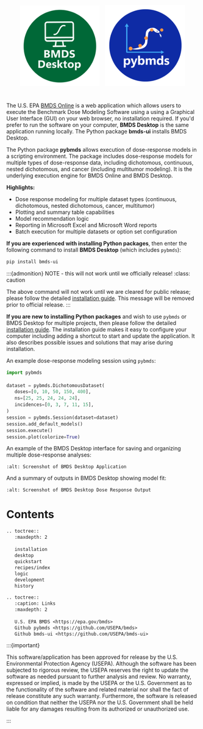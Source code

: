 <p align="center" style="margin-top: 40px; margin-bottom: 40px;">
  <img src="_static/img/bmds-desktop-identifier.png" width="210px" style="margin-right: 10px">
  <img src="_static/img/pybmds-identifier.png" width="210px">
</p>

The U.S. EPA [BMDS Online](https://bmdsonline.epa.gov) is a web application which allows users to execute the Benchmark Dose Modeling Software using a using a Graphical User Interface (GUI) on your web browser, no installation required.  If you'd prefer to run the software on your computer, **BMDS Desktop** is the same application running locally. The Python package **bmds-ui** installs BMDS Desktop.

The Python package **pybmds** allows execution of dose-response models in a scripting environment. The package includes dose-response models for multiple types of dose-response data, including dichotomous, continuous, nested dichotomous, and cancer (including multitumor modeling). It is the underlying execution engine for BMDS Online and BMDS Desktop.

**Highlights:**

* Dose response modeling for multiple dataset types (continuous, dichotomous, nested dichotomous, cancer, multitumor)
* Plotting and summary table capabilities
* Model recommendation logic
* Reporting in Microsoft Excel and Microsoft Word reports
* Batch execution for multiple datasets or option set configuration


**If you are experienced with installing Python packages**, then enter the following command to install **BMDS Desktop** (which includes `pybmds`):

```bash
pip install bmds-ui
```

:::{admonition} NOTE - this will not work until we officially release!
:class: caution

The above command will not work until we are cleared for public release; please follow the detailed [installation guide](./installation.md). This message will be removed prior to official release.
:::

**If you are new to installing Python packages** and wish to use `pybmds` or BMDS Desktop for multiple projects, then please follow the detailed [installation guide](./installation.md). The installation guide makes it easy to configure your computer including adding a shortcut to start and update the application. It also describes possible issues and solutions that may arise during installation.


An example dose-response modeling session using `pybmds`:

```python
import pybmds

dataset = pybmds.DichotomousDataset(
   doses=[0, 10, 50, 150, 400],
   ns=[25, 25, 24, 24, 24],
   incidences=[0, 3, 7, 11, 15],
)
session = pybmds.Session(dataset=dataset)
session.add_default_models()
session.execute()
session.plot(colorize=True)
```

An example of the BMDS Desktop interface for saving and organizing multiple dose-response analyses:

```{figure} _static/img/bmds-desktop.jpg
:alt: Screenshot of BMDS Desktop Application
```

And a summary of outputs in BMDS Desktop showing model fit:

```{figure} _static/img/bmds-output.jpg
:alt: Screenshot of BMDS Desktop Dose Response Output
```


# Contents

```{eval-rst}
.. toctree::
   :maxdepth: 2

   installation
   desktop
   quickstart
   recipes/index
   logic
   development
   history
```

```{eval-rst}
.. toctree::
   :caption: Links
   :maxdepth: 2

   U.S. EPA BMDS <https://epa.gov/bmds>
   Github pybmds <https://github.com/USEPA/bmds>
   Github bmds-ui <https://github.com/USEPA/bmds-ui>
```

:::{important}

This software/application has been approved for release by the U.S. Environmental Protection Agency (USEPA). Although the software has been subjected to rigorous review, the USEPA reserves the right to update the software as needed pursuant to further analysis and review. No warranty, expressed or implied, is made by the USEPA or the U.S. Government as to the functionality of the software and related material nor shall the fact of release constitute any such warranty. Furthermore, the software is released on condition that neither the USEPA nor the U.S. Government shall be held liable for any damages resulting from its authorized or unauthorized use.

:::

